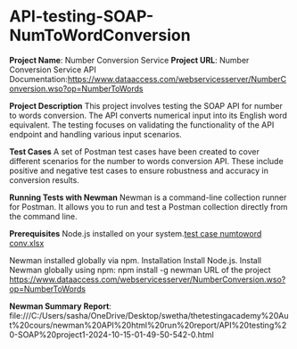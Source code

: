 # API-testing-SOAP-NumToWordConversion
**Project Name**: Number Conversion Service
**Project URL**:
Number Conversion Service API Documentation:https://www.dataaccess.com/webservicesserver/NumberConversion.wso?op=NumberToWords

**Project Description**
This project involves testing the SOAP API for number to words conversion. The API converts numerical input into its English word equivalent. The testing focuses on validating the functionality of the API endpoint and handling various input scenarios.

**Test Cases**
A set of Postman test cases have been created to cover different scenarios for the number to words conversion API. These include positive and negative test cases to ensure robustness and accuracy in conversion results.

**Running Tests with Newman**
Newman is a command-line collection runner for Postman. It allows you to run and test a Postman collection directly from the command line.

**Prerequisites**
Node.js installed on your system.[test case numtoword conv.xlsx](https://github.com/user-attachments/files/17578918/test.case.numtoword.conv.xlsx)

Newman installed globally via npm.
Installation
Install Node.js.
Install Newman globally using npm:
npm install -g newman
URL of the project https://www.dataaccess.com/webservicesserver/NumberConversion.wso?op=NumberToWords

**Newman Summary Report**: file:///C:/Users/sasha/OneDrive/Desktop/swetha/thetestingacademy%20Aut%20cours/newman%20API%20html%20run%20report/API%20testing%20-SOAP%20project1-2024-10-15-01-49-50-542-0.html
